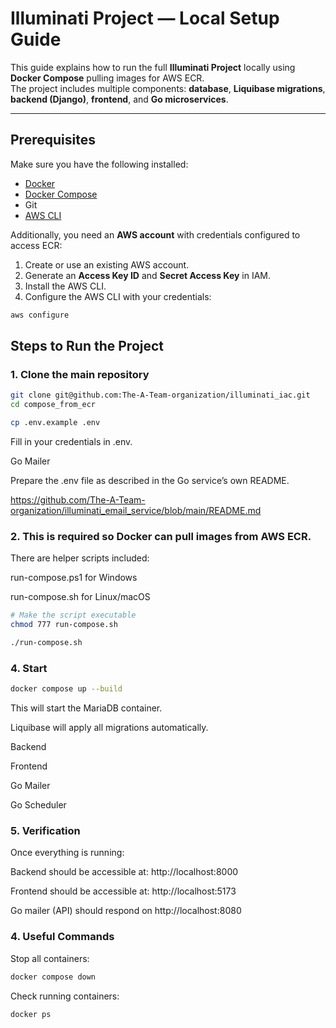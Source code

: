 # Illuminati Project — Local Setup Guide

This guide explains how to run the full **Illuminati Project** locally using **Docker Compose** pulling images for AWS ECR.  
The project includes multiple components: **database**, **Liquibase migrations**, **backend (Django)**, **frontend**, and **Go microservices**.

---

## Prerequisites

Make sure you have the following installed:

- [Docker](https://docs.docker.com/get-docker/)
- [Docker Compose](https://docs.docker.com/compose/)
- Git
- [AWS CLI](https://aws.amazon.com/cli/)

Additionally, you need an **AWS account** with credentials configured to access ECR:

1. Create or use an existing AWS account.
2. Generate an **Access Key ID** and **Secret Access Key** in IAM.
3. Install the AWS CLI.
4. Configure the AWS CLI with your credentials:

```bash
aws configure
```

## Steps to Run the Project

### 1. Clone the main repository

```bash
git clone git@github.com:The-A-Team-organization/illuminati_iac.git
cd compose_from_ecr
```

```bash
cp .env.example .env
```

Fill in your credentials in .env.

Go Mailer

Prepare the .env file as described in the Go service’s own README.

https://github.com/The-A-Team-organization/illuminati_email_service/blob/main/README.md

### 2. This is required so Docker can pull images from AWS ECR.

There are helper scripts included:

run-compose.ps1 for Windows

run-compose.sh for Linux/macOS

```bash
# Make the script executable
chmod 777 run-compose.sh

./run-compose.sh
```

### 4. Start

```bash
docker compose up --build
```

This will start the MariaDB container.

Liquibase will apply all migrations automatically.

Backend

Frontend

Go Mailer

Go Scheduler

### 5. Verification

Once everything is running:

Backend should be accessible at: http://localhost:8000

Frontend should be accessible at: http://localhost:5173

Go mailer (API) should respond on http://localhost:8080

### 4. Useful Commands

Stop all containers:

```bash
docker compose down
```

Check running containers:

```bash
docker ps
```
